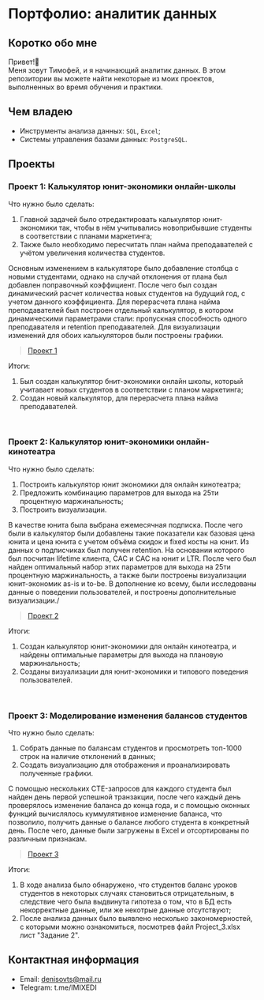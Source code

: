 # Портфолио: аналитик данных
## Коротко обо мне
Привет!👋 
<br>
Меня зовут Тимофей, и я начинающий аналитик данных. В этом репозитории вы можете найти некоторые из моих проектов, выполненных во время обучения и практики.

## Чем владею
- Инструменты анализа данных: ``SQL``, ``Excel``;
- Системы управления базами данных: ``PostgreSQL``.

## Проекты
### <p> Проект 1: Калькулятор юнит-экономики онлайн-школы</p>
<p>Что нужно было сделать:<p>
<ol>
  <li>Главной задачей было отредактировать калькулятор юнит-экономики так, чтобы в нём учитывались новоприбывшие студенты в соответствии с планами маркетинга;</li>
  <li>Также было необходимо пересчитать план найма преподавателей с учётом увеличения количества студентов.</li>
</ol>

<p>Основным изменением в калькуляторе было добавление столбца с новыми студентами, однако на случай отклонения от плана был добавлен поправочный коэффициент. После чего был создан динамический расчет количества новых студентов на будущий год, с учетом данного коэффициента. Для перерасчета плана найма преподавателей был построен отдельный калькулятор, в котором динамическими параметрами стали: пропускная способность одного преподавателя и retention преподавателей. Для визуализации изменений для обоих калькуляторов были построены графики.<p>


> <a href="https://docs.google.com/spreadsheets/d/10vkFyyiajg93UCsdSv56FAgPZ0VSPKan0xBX75LfaOY/edit?pli=1#gid=1567542708)">Проект 1</a>


<p>Итоги:<p>
<ol>
  <li>Был создан калькулятор бнит-экономики онлайн школы, который учитавает новых студентов в соответствии с планом маркетинга;</li>
  <li>Создан новый калькулятор, для перерасчета плана найма преподавателей.</li>
</ol>
<br> 

### <p> Проект 2: Калькулятор юнит-экономики онлайн-кинотеатра</p>
<p>Что нужно было сделать:<p>
<ol>
  <li>Построить калькулятор юнит экономики для онлайн кинотеатра;</li>
  <li>Предложить комбинацию параметров для выхода на 25ти процентную маржинальность;</li>
  <li>Построить визуализации.</li>
</ol>

<p>В качестве юнита была выбрана ежемесячная подписка. После чего были в калькулятор были добавлены такие показатели как базовая цена юнита и цена юнита с учетом объёма скидок и fixed косты на юнит. Из данных о подписчиках был получен retention. На основании которого был посчитан lifetime клиента, CAC и CAC на юнит и LTR. После чего был найден оптимальный набор этих параметров для выхода на 25ти процентную маржинальность, а также были построены визуализации юнит-экономик as-is и to-be. В дополнение ко всему, были исследованы данные о поведении пользователей, и построены дополнительные визуализации./<p>

> <a href="https://docs.google.com/spreadsheets/d/1n_HJgCj2n8uQxPivmOcBsxBfiaGqCoHZwKKpVxKPYew/edit#gid=1673848367">Проект 2</a>
 
<p>Итоги:<p>
<ol>
  <li>Создан калькулятор юнит-экономики для онлайн кинотеатра, и найдены оптимальные параметры для выхода на плановую маржинальность;</li>
  <li>Созданы визуализации для юнит-экономики и типового поведения пользователей.</li>
</ol>
<br> 

### <p>Проект 3: Моделирование изменения балансов студентов</p> 
<p>Что нужно было сделать:<p>
<ol>
  <li>Собрать данные по балансам студентов и просмотреть топ-1000 строк на наличие отклонений в данных;</li>
  <li>Создать визуализацию для отображения и проанализировать полученные графики.</li>
</ol>

<p>С помощью нескольких CTE-запросов для каждого студента был найден день первой успешной транзакции, после чего каждый день проверялось изменение баланса до конца года, и с помощью оконных функций вычислялось куммулятивное изменение баланса, что позволило, получить данные о балансе любого студента в конкретный день. После чего, данные были загружены в Excel и отсортированы по различным признакам.<p>

> <a href="https://github.com/Deensi/portfolio/tree/main/Project_3">Проект 3</a>
 
 <p>Итоги:<p>
<ol>
  <li>В ходе анализа было обнаружено, что студентов баланс уроков студентов в некоторых случаях становиться отрицательным, в следствие чего была выдвинута гипотеза о том, что в БД есть некорректные данные, или же некотрые данные отсутствуют;</li>
  <li>После анализа данных было выявлено несколько закономерностей, с которыми можно ознакомиться, посмотрев файл Project_3.xlsx лист "Задание 2".</li>
</ol>

## Контактная информация
- Email: denisovts@mail.ru
- Telegram: t.me/IMIXEDI
